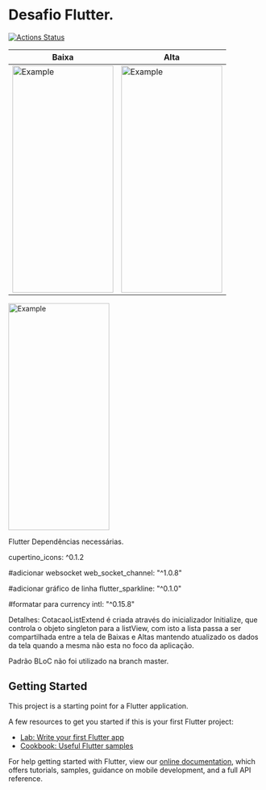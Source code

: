# Desafio Flutter.

[![Actions Status](https://github.com/dionisoliveira/toro_desafio/workflows/CI/badge.svg)](https://github.com/dionisoliveira/toro_desafio/actions)

<table>
  <thread>
    <th>Baixa </th>
  </thread>  
  <thread>
    <th>Alta</th>
  </thread>  
  <tbody>
<tr>
    <td><img src="https://user-images.githubusercontent.com/11008585/71060867-72c20780-2145-11ea-8609-51e16f2f4c5d.png"     alt="Example" width="200" height="450"></td>

   
<td><img src="https://user-images.githubusercontent.com/11008585/71061037-dea47000-2145-11ea-8f57-7c2ec170cff6.png" alt="Example" width="200" height="450"></td>
       </tr>
 </table>
 <img src="https://user-images.githubusercontent.com/11008585/71063668-f5e65c00-214b-11ea-9125-e29fe376d19a.gif" alt="Example" width="200" height="450">


Flutter 
  Dependências necessárias.
  
  cupertino_icons: ^0.1.2

  #adicionar websocket
  web_socket_channel: "^1.0.8"
  

  #adicionar gráfico de linha
  flutter_sparkline: "^0.1.0"
  
  #formatar para currency
  intl: "^0.15.8"

Detalhes:
CotacaoListExtend é criada através do inicializador Initialize, que controla o objeto singleton para a listView, com isto a lista passa a ser compartilhada entre a tela de Baixas e Altas mantendo atualizado os dados da tela quando a mesma não esta no foco da aplicação.

Padrão BLoC não foi utilizado na branch master.



## Getting Started

This project is a starting point for a Flutter application.

A few resources to get you started if this is your first Flutter project:

- [Lab: Write your first Flutter app](https://flutter.dev/docs/get-started/codelab)
- [Cookbook: Useful Flutter samples](https://flutter.dev/docs/cookbook)

For help getting started with Flutter, view our
[online documentation](https://flutter.dev/docs), which offers tutorials,
samples, guidance on mobile development, and a full API reference.

